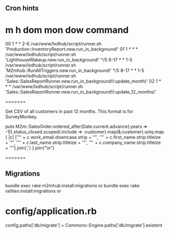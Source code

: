 ## Cron hints

# m h  dom mon dow   command
00 1 * * 2-6 /var/www/lxdhub/script/runner.sh 'Production::InventoryReport.new.run_in_background!'
01 1 * * * /var/www/lxdhub/script/runner.sh 'LighthouseWakeup.new.run_in_background!'
*/5 8-17 * * 1-5 /var/www/lxdhub/script/runner.sh 'M2mhub::RunAllTriggers.new.run_in_background!'
*/5 8-17 * * 1-5 /var/www/lxdhub/script/runner.sh 'Sales::SalesReportRunner.new.run_in_background!(:update_month)'
02 1 * * * /var/www/lxdhub/script/runner.sh 'Sales::SalesReportRunner.new.run_in_background!(:update_12_months)'

=======

Get CSV of all customers in past 12 months.  This format is for SurveyMonkey.

puts M2m::SalesOrder.ordered_after(Date.current.advance(:years => -1)).status_closed.scoped(:include => :customer).map(&:customer).uniq.map { |c| ['"' + c.work_email.downcase.strip + '"', '"' + c.first_name.strip.titleize + '"', '"' + c.last_name.strip.titleize + '"', '"' + c.company_name.strip.titleize + '"'].join(',') }.join("\n")

=======

## Migrations

bundle exec rake m2mhub:install:migrations
or
bundle exec rake railties:install:migrations
or
# config/application.rb
config.paths['db/migrate'] = Commons::Engine.paths['db/migrate'].existent
